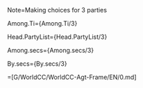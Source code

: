 Note=Making choices for 3 parties

Among.Ti={Among.Ti/3}

Head.PartyList={Head.PartyList/3}

Among.secs={Among.secs/3}

By.secs={By.secs/3}

=[G/WorldCC/WorldCC-Agt-Frame/EN/0.md]
